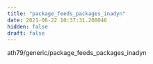 ```yaml
---
title: "package_feeds_packages_inadyn"
date: 2021-06-22 10:37:31.208046
hidden: false
draft: false
---
```


ath79/generic/package_feeds_packages_inadyn

